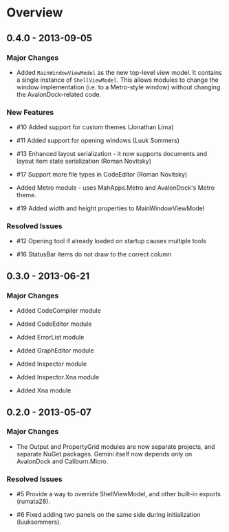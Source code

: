 # Overview

## 0.4.0 - 2013-09-05

### Major Changes

* Added `MainWindowViewModel` as the new top-level view model. It contains a single instance
  of `ShellViewModel`. This allows modules to change the window implementation (i.e. to a 
  Metro-style window) without changing the AvalonDock-related code.

### New Features

* \#10 Added support for custom themes (Jonathan Lima)

* \#11 Added support for opening windows (Luuk Sommers)

* \#13 Enhanced layout serialization - it now supports documents and layout item state serialization (Roman Novitsky)

* \#17 Support more file types in CodeEditor (Roman Novitsky)

* Added Metro module - uses MahApps.Metro and AvalonDock's Metro theme.

* \#19 Added width and height properties to MainWindowViewModel

### Resolved Issues

* \#12 Opening tool if already loaded on startup causes multiple tools

* \#16 StatusBar items do not draw to the correct column

## 0.3.0 - 2013-06-21

### Major Changes

* Added CodeCompiler module

* Added CodeEditor module

* Added ErrorList module

* Added GraphEditor module

* Added Inspector module

* Added Inspector.Xna module

* Added Xna module

## 0.2.0 - 2013-05-07

### Major Changes

* The Output and PropertyGrid modules are now separate projects, and separate NuGet packages. Gemini itself
  now depends only on AvalonDock and Caliburn.Micro.

### Resolved Issues

* \#5 Provide a way to override ShellViewModel, and other built-in exports (rumata28).

* \#6 Fixed adding two panels on the same side during initialization (luuksommers).